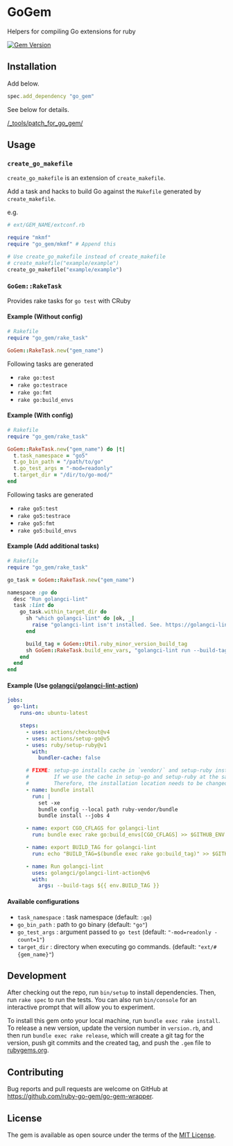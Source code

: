 # GoGem
Helpers for compiling Go extensions for ruby

[![Gem Version](https://badge.fury.io/rb/go_gem.svg)](https://badge.fury.io/rb/go_gem)

## Installation
Add below.

```ruby
spec.add_dependency "go_gem"
```

See below for details.

[/_tools/patch_for_go_gem/](/_tools/patch_for_go_gem/)

## Usage
### `create_go_makefile`
`create_go_makefile` is an extension of `create_makefile`.

Add a task and hacks to build Go against the `Makefile` generated by `create_makefile`.

e.g.

```ruby
# ext/GEM_NAME/extconf.rb

require "mkmf"
require "go_gem/mkmf" # Append this

# Use create_go_makefile instead of create_makefile
# create_makefile("example/example")
create_go_makefile("example/example")
```

### `GoGem::RakeTask`
Provides rake tasks for `go test` with CRuby

#### Example (Without config)
```ruby
# Rakefile
require "go_gem/rake_task"

GoGem::RakeTask.new("gem_name")
```

Following tasks are generated

* `rake go:test`
* `rake go:testrace`
* `rake go:fmt`
* `rake go:build_envs`

#### Example (With config)
```ruby
# Rakefile
require "go_gem/rake_task"

GoGem::RakeTask.new("gem_name") do |t|
  t.task_namespace = "go5"
  t.go_bin_path = "/path/to/go"
  t.go_test_args = "-mod=readonly"
  t.target_dir = "/dir/to/go-mod/"
end
```

Following tasks are generated

* `rake go5:test`
* `rake go5:testrace`
* `rake go5:fmt`
* `rake go5:build_envs`

#### Example (Add additional tasks)
```ruby
# Rakefile
require "go_gem/rake_task"

go_task = GoGem::RakeTask.new("gem_name")

namespace :go do
  desc "Run golangci-lint"
  task :lint do
    go_task.within_target_dir do
      sh "which golangci-lint" do |ok, _|
        raise "golangci-lint isn't installed. See. https://golangci-lint.run/welcome/install/" unless ok
      end

      build_tag = GoGem::Util.ruby_minor_version_build_tag
      sh GoGem::RakeTask.build_env_vars, "golangci-lint run --build-tags #{build_tag}"
    end
  end
end
```

#### Example (Use [golangci/golangci-lint-action](https://github.com/golangci/golangci-lint-action))
```yml
jobs:
  go-lint:
    runs-on: ubuntu-latest

    steps:
      - uses: actions/checkout@v4
      - uses: actions/setup-go@v5
      - uses: ruby/setup-ruby@v1
        with:
          bundler-cache: false

      # FIXME: setup-go installs cache in `vendor/` and setup-ruby installs cache in `vendor/bundle/`
      #        If we use the cache in setup-go and setup-ruby at the same time, this doesn't work well because they use the same directory.
      #        Therefore, the installation location needs to be changed from the setup-ruby default.
      - name: bundle install
        run: |
          set -xe
          bundle config --local path ruby-vendor/bundle
          bundle install --jobs 4

      - name: export CGO_CFLAGS for golangci-lint
        run: bundle exec rake go:build_envs[CGO_CFLAGS] >> $GITHUB_ENV

      - name: export BUILD_TAG for golangci-lint
        run: echo "BUILD_TAG=$(bundle exec rake go:build_tag)" >> $GITHUB_ENV

      - name: Run golangci-lint
        uses: golangci/golangci-lint-action@v6
        with:
          args: --build-tags ${{ env.BUILD_TAG }}
```

#### Available configurations
* `task_namespace` : task namespace (default: `:go`)
* `go_bin_path` : path to go binary (default: `"go"`)
* `go_test_args` : argument passed to `go test` (default: `"-mod=readonly -count=1"`)
* `target_dir` : directory when executing go commands. (default: `"ext/#{gem_name}"`)

## Development

After checking out the repo, run `bin/setup` to install dependencies. Then, run `rake spec` to run the tests. You can also run `bin/console` for an interactive prompt that will allow you to experiment.

To install this gem onto your local machine, run `bundle exec rake install`. To release a new version, update the version number in `version.rb`, and then run `bundle exec rake release`, which will create a git tag for the version, push git commits and the created tag, and push the `.gem` file to [rubygems.org](https://rubygems.org).

## Contributing

Bug reports and pull requests are welcome on GitHub at https://github.com/ruby-go-gem/go-gem-wrapper.

## License

The gem is available as open source under the terms of the [MIT License](https://opensource.org/licenses/MIT).
